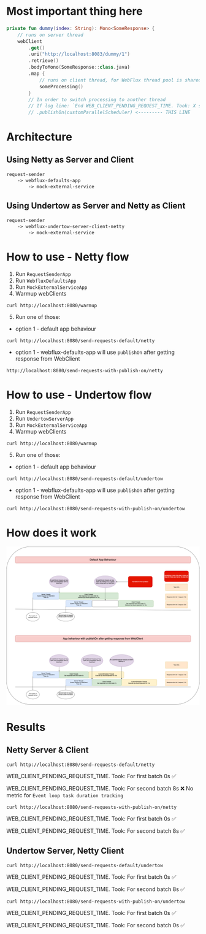 # Most important thing here
```kotlin
private fun dummy(index: String): Mono<SomeResponse> {
    // runs on server thread
    webClient
        .get()
        .uri("http://localhost:8083/dummy/1")
        .retrieve()
        .bodyToMono(SomeResponse::class.java)
        .map {
            // runs on client thread, for WebFlux thread pool is shared
            someProcessing()
        }
        // In order to switch processing to another thread 
        // If log line: `End WEB_CLIENT_PENDING_REQUEST_TIME. Took: X seconds` shows values greater than 0
        // .publishOn(customParallelScheduler) <--------- THIS LINE
```

# Architecture

## Using Netty as Server and Client
```text
request-sender 
    -> webflux-defaults-app       
        -> mock-external-service
```

## Using Undertow as Server and Netty as Client
```text
request-sender 
    -> webflux-undertow-server-client-netty 
        -> mock-external-service
```
    
# How to use - Netty flow
1. Run `RequestSenderApp`
2. Run `WebfluxDefaultsApp`
3. Run `MockExternalServiceApp`
4. Warmup webClients
```shell
curl http://localhost:8080/warmup
```
5. Run one of those:
- option 1 - default app behaviour
```shell
curl http://localhost:8080/send-requests-default/netty
```
- option 1 - webflux-defaults-app will use `publishOn` after getting response from WebClient
```shell
http://localhost:8080/send-requests-with-publish-on/netty
```

# How to use - Undertow flow
1. Run `RequestSenderApp`
2. Run `UndertowServerApp`
3. Run `MockExternalServiceApp`
4. Warmup webClients
```shell
curl http://localhost:8080/warmup
```
5. Run one of those:
- option 1 - default app behaviour
```shell
curl http://localhost:8080/send-requests-default/undertow
```
- option 1 - webflux-defaults-app will use `publishOn` after getting response from WebClient
```shell
curl http://localhost:8080/send-requests-with-publish-on/undertow
```

# How does it work

![how-does-it-work.png](how-does-it-work.png)


# Results

## Netty Server & Client
```shell
curl http://localhost:8080/send-requests-default/netty
```

WEB_CLIENT_PENDING_REQUEST_TIME. Took: For first batch 0s ✅

WEB_CLIENT_PENDING_REQUEST_TIME. Took: For second batch 8s ❌ No metric for `Event loop task duration tracking`

```shell
curl http://localhost:8080/send-requests-with-publish-on/netty
```
WEB_CLIENT_PENDING_REQUEST_TIME. Took: For first batch 0s ✅

WEB_CLIENT_PENDING_REQUEST_TIME. Took: For second batch 8s ✅

## Undertow Server, Netty Client
```shell
curl http://localhost:8080/send-requests-default/undertow
```
WEB_CLIENT_PENDING_REQUEST_TIME. Took: For first batch 0s ✅

WEB_CLIENT_PENDING_REQUEST_TIME. Took: For second batch 8s ✅

```shell
curl http://localhost:8080/send-requests-with-publish-on/undertow
```
WEB_CLIENT_PENDING_REQUEST_TIME. Took: For first batch 0s ✅

WEB_CLIENT_PENDING_REQUEST_TIME. Took: For second batch 0s ✅

